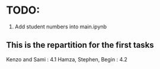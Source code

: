 # TODO:
1. Add student numbers into main.ipynb



## This is the repartition for the first tasks 
Kenzo and Sami : 4.1
Hamza, Stephen, Begin : 4.2